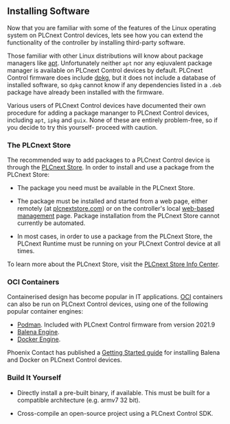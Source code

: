 ## Installing Software

Now that you are familiar with some of the features of the Linux operating system on PLCnext Control devices, lets see how you can extend the functionality of the controller by installing third-party software.

Those familiar with other Linux distributions will know about package managers like [apt][apt]. Unfortunately neither `apt` nor any eqiuvalent package manager is available on PLCnext Control devices by default. PLCnext Control firmware does include [dpkg][dpkg], but it does not include a database of installed software, so `dpkg` cannot know if any dependencies listed in a `.deb` package have already been installed with the firmware.

Various users of PLCnext Control devices have documented their own procedure for adding a package mananger to PLCnext Control devices, including `apt`, `ipkg` and `guix`. None of these are entirely problem-free, so if you decide to try this yourself- proceed with caution.

### The PLCnext Store

The recommended way to add packages to a PLCnext Control device is through the [PLCnext Store][store]. In order to install and use a package from the PLCnext Store:

- The package you need must be available in the PLCnext Store.

- The package must be installed and started from a web page, either remotely (at [plcnextstore.com][store]) or on the controller's local [web-based management][wbm] page. Package installation from the PLCnext Store cannot currently be automated.

- In most cases, in order to use a package from the PLCnext Store, the PLCnext Runtime must be running on your PLCnext Control device at all times.

To learn more about the PLCnext Store, visit the [PLCnext Store Info Center][store-info].

### OCI Containers

Containerised design has become popular in IT applications. [OCI][oci] containers can also be run on PLCnext Control devices, using one of the following popular container engines:

- [Podman][podman]. Included with PLCnext Control firmware from version 2021.9
- [Balena Engine][balena].
- [Docker Engine][docker].

Phoenix Contact has published a [Getting Started guide][getting-started] for installing Balena and Docker on PLCnext Control devices.

### Build It Yourself

- Directly install a pre-built binary, if available. This must be built for a compatible architecture (e.g. armv7 32 bit).

- Cross-compile an open-source project using a PLCnext Control SDK.

[apt]: https://en.wikipedia.org/wiki/APT_(software)
[dpkg]: https://en.wikipedia.org/wiki/Dpkg
[store]: https://www.plcnextstore.com
[wbm]: https://www.plcnext.help/te/WBM/Administration_PLCnext_Apps.htm
[store-info]: https://store.plcnext.help/
[oci]: https://opencontainers.org/
[podman]: https://podman.io/
[balena]: https://www.balena.io/engine/
[docker]: https://www.docker.com/products/container-runtime
[getting-started]: https://github.com/PLCnext/Docker_GettingStarted
